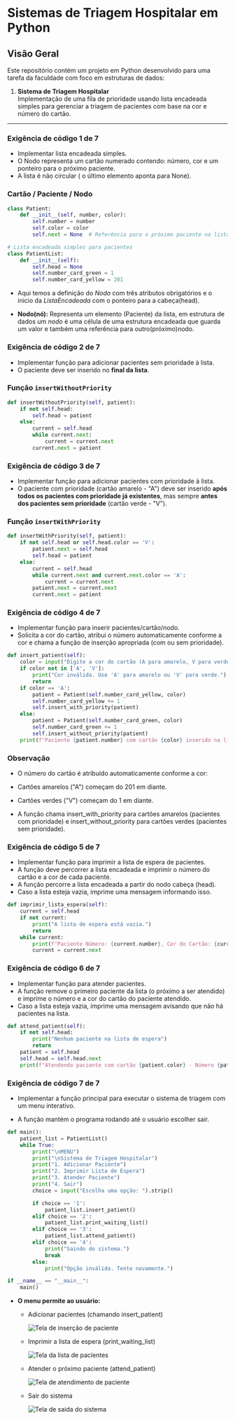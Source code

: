 # Sistemas de Triagem Hospitalar em Python


## Visão Geral

Este repositório contém um projeto em Python desenvolvido para uma tarefa da faculdade com foco em estruturas de dados:

1. **Sistema de Triagem Hospitalar**  
   Implementação de uma fila de prioridade usando lista encadeada simples para gerenciar a triagem de pacientes com base na cor e número do cartão.
---

### Exigência de código 1 de 7
- Implementar lista encadeada simples.
- O Nodo representa um cartão numerado contendo: número, cor e um ponteiro para o próximo paciente.
- A lista é não circular ( o último elemento aponta para None).

### Cartão / Paciente / Nodo

```python
class Patient:
    def __init__(self, number, color):
        self.number = number
        self.color = color
        self.next = None  # Referência para o próximo paciente na lista

# Lista encadeada simples para pacientes
class PatientList:
    def __init__(self):
        self.head = None
        self.number_card_green = 1
        self.number_card_yellow = 201
  ```


- Aqui temos a definição do *Nodo* com três atributos obrigatórios e o inicio da *ListaEncadeada* com o ponteiro para a cabeça(head).

- **Nodo(nó):** Representa um elemento (Paciente) da lista, em estrutura de dados um *nodo* é uma célula de uma estrutura encadeada que guarda um valor e também uma referência para outro(próximo)nodo.



### Exigência de código 2 de 7
- Implementar função para adicionar pacientes sem prioridade à lista.
- O paciente deve ser inserido no **final da lista**.

### Função `insertWithoutPriority`

```python
def insertWithoutPriority(self, patient):
    if not self.head:
        self.head = patient
    else:
        current = self.head
        while current.next:
            current = current.next
        current.next = patient
```


### Exigência de código 3 de 7
- Implementar função para adicionar pacientes com prioridade à lista.
- O paciente com prioridade (cartão amarelo - "A") deve ser inserido **após todos os pacientes com prioridade já existentes**, mas sempre **antes dos pacientes sem prioridade** (cartão verde - "V").

### Função `insertWithPriority`

```python
def insertWithPriority(self, patient):
    if not self.head or self.head.color == 'V':
        patient.next = self.head
        self.head = patient
    else:
        current = self.head
        while current.next and current.next.color == 'A':
            current = current.next
        patient.next = current.next
        current.next = patient
```

### Exigência de código 4 de 7
- Implementar função para inserir pacientes/cartão/nodo.
- Solicita a cor do cartão, atribui o número automaticamente conforme a cor e chama a função de inserção apropriada (com ou sem prioridade).

```python
def insert_patient(self):
    color = input("Digite a cor do cartão (A para amarelo, V para verde): ").strip().upper()
    if color not in ['A', 'V']:
        print("Cor inválida. Use 'A' para amarelo ou 'V' para verde.")
        return
    if color == 'A':
        patient = Patient(self.number_card_yellow, color)
        self.number_card_yellow += 1
        self.insert_with_priority(patient)
    else:
        patient = Patient(self.number_card_green, color)
        self.number_card_green += 1
        self.insert_without_priority(patient)
    print(f"Paciente {patient.number} com cartão {color} inserido na lista.")


```

### Observação
- O número do cartão é atribuído automaticamente conforme a cor:

- Cartões amarelos ("A") começam do 201 em diante.

- Cartões verdes ("V") começam do 1 em diante.

- A função chama insert_with_priority para cartões amarelos (pacientes com prioridade) e insert_without_priority para cartões verdes (pacientes sem prioridade).


### Exigência de código 5 de 7
- Implementar função para imprimir a lista de espera de pacientes.
- A função deve percorrer a lista encadeada e imprimir o número do cartão e a cor de cada paciente.
- A função percorre a lista encadeada a partir do nodo cabeça (head).
- Caso a lista esteja vazia, imprime uma mensagem informando isso.

```python
def imprimir_lista_espera(self):
    current = self.head
    if not current:
        print("A lista de espera está vazia.")
        return
    while current:
        print(f"Paciente Número: {current.number}, Cor do Cartão: {current.color}")
        current = current.next

```

### Exigência de código 6 de 7
- Implementar função para atender pacientes.
- A função remove o primeiro paciente da lista (o próximo a ser atendido) e imprime o número e a cor do cartão do paciente atendido.
- Caso a lista esteja vazia, imprime uma mensagem avisando que não há pacientes na lista.

```python
def attend_patient(self):
    if not self.head:
        print("Nenhum paciente na lista de espera")
        return
    patient = self.head
    self.head = self.head.next
    print(f"Atendendo paciente com cartão {patient.color} - Número {patient.number}")

```


### Exigência de código 7 de 7
- Implementar a função principal para executar o sistema de triagem com um menu interativo.


- A função mantém o programa rodando até o usuário escolher sair.


```python
def main():
    patient_list = PatientList()
    while True:
        print("\nMENU")
        print("\nSistema de Triagem Hospitalar")
        print("1. Adicionar Paciente")
        print("2. Imprimir Lista de Espera")
        print("3. Atender Paciente")
        print("4. Sair")
        choice = input("Escolha uma opção: ").strip()

        if choice == '1':
            patient_list.insert_patient()
        elif choice == '2':
            patient_list.print_waiting_list()
        elif choice == '3':
            patient_list.attend_patient()
        elif choice == '4':
            print("Saindo do sistema.")
            break
        else:
            print("Opção inválida. Tente novamente.")

if __name__ == "__main__":
    main()


```


-  **O menu permite ao usuário:**



     - Adicionar pacientes (chamando insert_patient)



         ![Tela de inserção de paciente](img/img_insert_patient.png)




     - Imprimir a lista de espera (print_waiting_list)




         ![Tela da lista de pacientes](img/img_list_patient.png)




     - Atender o próximo paciente (attend_patient)





         ![Tela de atendimento de paciente](img/img_attend_patient.png)



     - Sair do sistema


        ![Tela de saida do sistema](img/img_exit_system.png)








